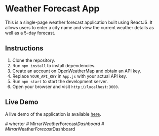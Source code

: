 # Weather Forecast App

This is a single-page weather forecast application built using ReactJS. It allows users to enter a city name and view the current weather details as well as a 5-day forecast.

## Instructions

1. Clone the repository.
2. Run `npm install` to install dependencies.
3. Create an account on [OpenWeatherMap](https://openweathermap.org/) and obtain an API key.
4. Replace `YOUR_API_KEY` in `App.js` with your actual API key.
5. Run `npm start` to start the development server.
6. Open your browser and visit `http://localhost:3000`.

## Live Demo

A live demo of the application is available [here](#).

#   w h e r t e r  
 #   M i r r a r _ W e a t h e r _ F o r e c a s t _ D a s h b o a r d  
 #   M i r r a r _ W e a t h e r _ F o r e c a s t _ D a s h b o a r d  
 